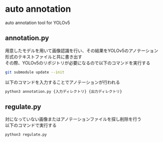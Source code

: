 # auto annotation

auto annotation tool for YOLOv5

## annotation.py

用意したモデルを用いて画像認識を行い、その結果をYOLOv5のアノテーション形式のテキストファイルと共に書き出す  
その際、YOLOv5のリポジトリが必要になるので以下のコマンドを実行する  

```sh
git submodule update --init
```

以下のコマンドを入力することでアノテーションが行われる  

```sh
python3 annotation.py {入力ディレクトリ} {出力ディレクトリ}
```

## regulate.py

対になっていない画像またはアノテーションファイルを探し削除を行う  
以下のコマンドで実行する  

```sh
python3 regulate.py
```
